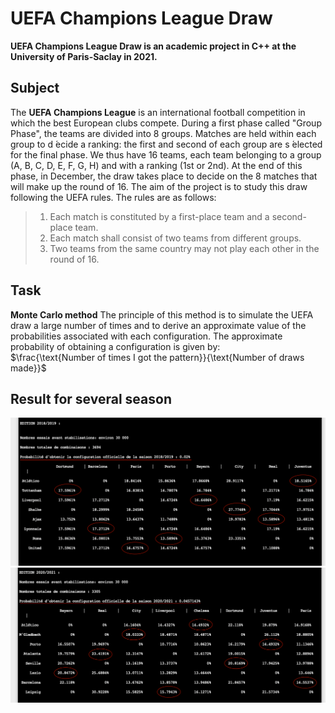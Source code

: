 # UEFA Champions League Draw

**UEFA Champions League Draw is an academic project in C++ at the University of Paris-Saclay in 2021.**

## Subject

The **UEFA Champions League** is an international football competition in which the best European clubs compete. During a first phase called "Group Phase", the teams are divided into 8 groups. Matches are held within each group to d ́ecide a ranking: the first and second of each group are s ́elected for the final phase. We thus have 16 teams, each team belonging to a group (A, B, C, D, E, F, G, H) and with a ranking (1st or 2nd). At the end of this phase, in December, the draw takes place to decide on the 8 matches that will make up the round of 16. The aim of the project is to study this draw following the UEFA rules.
The rules are as follows:  
>1) Each match is constituted by a first-place team and a second-place team.
>2) Each match shall consist of two teams from different groups. 
>3) Two teams from the same country may not play each other in the round of 16.

## Task 
**Monte Carlo method** 
The principle of this method is to simulate the UEFA draw a large number of times and to derive an approximate value of the probabilities associated with each configuration. 
The approximate probability of obtaining a configuration is given by:  
$\frac{\text{Number of times I got the pattern}}{\text{Number of draws made}}$

## Result for several season

![alt text](18_19.png)
![alt text](20_21.png)
